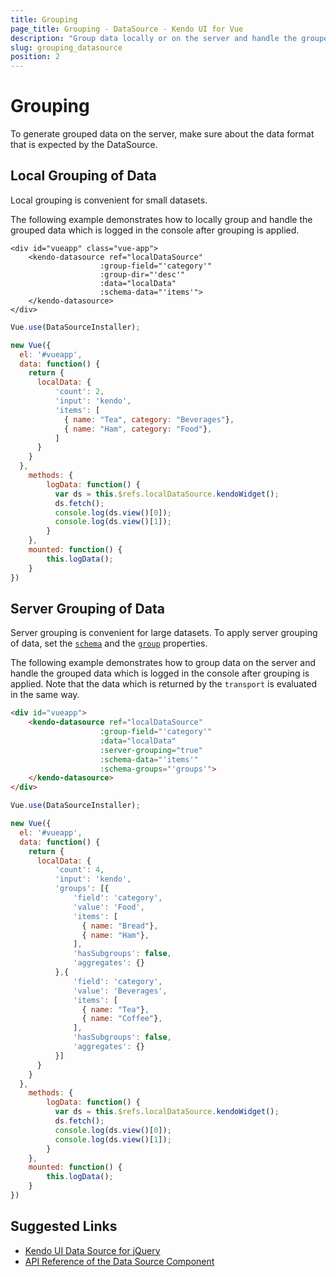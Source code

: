 ```yaml
---
title: Grouping
page_title: Grouping - DataSource - Kendo UI for Vue
description: "Group data locally or on the server and handle the grouped data when working with the Kendo UI DataSource wrapper for Vue."
slug: grouping_datasource
position: 2
---
```


# Grouping

To generate grouped data on the server, make sure about the data format that is expected by the DataSource.

## Local Grouping of Data

Local grouping is convenient for small datasets.

The following example demonstrates how to locally group and handle the grouped data which is logged in the console after grouping is applied.  

```html-preview
<div id="vueapp" class="vue-app">
	<kendo-datasource ref="localDataSource"
                    :group-field="'category'"
                    :group-dir="'desc'"
                    :data="localData"
                    :schema-data="'items'">
	</kendo-datasource>
</div>
```
```js
Vue.use(DataSourceInstaller);

new Vue({
  el: '#vueapp',
  data: function() {
    return {
      localData: {
          'count': 2,
          'input': 'kendo',
          'items': [
            { name: "Tea", category: "Beverages"},
            { name: "Ham", category: "Food"},
          ]
      }
    }
  },
	methods: {
		logData: function() {
		  var ds = this.$refs.localDataSource.kendoWidget();
		  ds.fetch();
		  console.log(ds.view()[0]);
		  console.log(ds.view()[1]);
		}
	},
	mounted: function() {
		this.logData();
	}
})
```

## Server Grouping of Data

Server grouping is convenient for large datasets. To apply server grouping of data, set the [`schema`](https://docs.telerik.com/kendo-ui/api/javascript/data/datasource#configuration-schema) and the [`group`](https://docs.telerik.com/kendo-ui/api/javascript/data/datasource#configuration-group) properties.

The following example demonstrates how to group data on the server and handle the grouped data which is logged in the console after grouping is applied. Note that the data which is returned by the `transport` is evaluated in the same way.

```html
<div id="vueapp">
	<kendo-datasource ref="localDataSource"
                    :group-field="'category'"
                    :data="localData"
                    :server-grouping="true"
                    :schema-data="'items'"
                    :schema-groups="'groups'">
	</kendo-datasource>
</div>
```
```js
Vue.use(DataSourceInstaller);

new Vue({
  el: '#vueapp',
  data: function() {
    return {
      localData: {
          'count': 4,
          'input': 'kendo',
          'groups': [{
              'field': 'category',
              'value': 'Food',
              'items': [
                { name: "Bread"},
                { name: "Ham"},
              ],
              'hasSubgroups': false,
              'aggregates': {}
          },{
              'field': 'category',
              'value': 'Beverages',
              'items': [
                { name: "Tea"},
                { name: "Coffee"},
              ],
              'hasSubgroups': false,
              'aggregates': {}
          }]
      }
    }
  },
	methods: {
		logData: function() {
		  var ds = this.$refs.localDataSource.kendoWidget();
		  ds.fetch();
		  console.log(ds.view()[0]);
		  console.log(ds.view()[1]);
		}
	},
	mounted: function() {
		this.logData();
	}
})
```

## Suggested Links

* [Kendo UI Data Source for jQuery](https://docs.telerik.com/kendo-ui/framework/datasource/overview)
* [API Reference of the Data Source Component](https://docs.telerik.com/kendo-ui/api/javascript/data/datasource)
